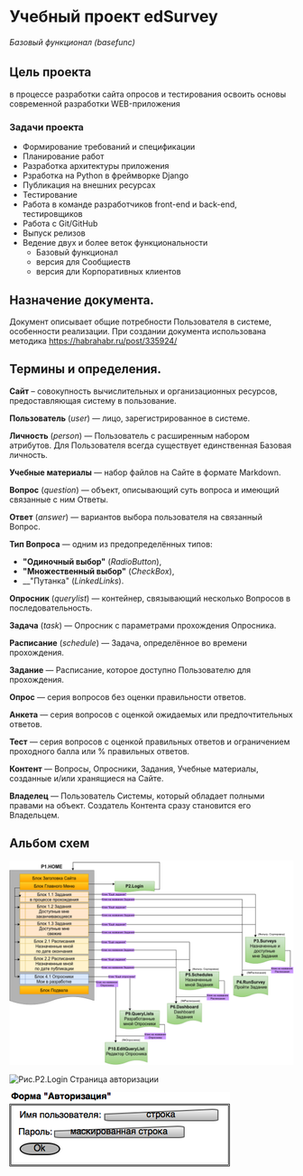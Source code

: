 # Учебный проект edSurvey
###### Базовый функционал (basefunc)

## Цель проекта
в процессе разработки сайта опросов и тестирования освоить основы современной разработки WEB-приложения

### Задачи проекта
- Формирование требований и спецификации
- Планирование работ
- Разработка архитектуры приложения
- Рзработка на Python в фреймворке Django
- Публикация на внешних ресурсах
- Тестирование
- Работа в команде разработчиков front-end и back-end, тестировщиков
- Работа с Git/GitHub
- Выпуск релизов
- Ведение двух и более веток функциональности
  - Базовый функционал
  - версия для Сообщиеств
  - версия дли Корпоративных клиентов

## Назначение документа.
Документ описывает общие потребности Пользователя в системе, особенности реализации.
При создании документа использована методика <https://habrahabr.ru/post/335924/>

## Термины и определения.

__Сайт__ – совокупность вычислительных и организационных ресурсов, предоставляющая систему в пользование.

__Пользователь__ (_user_) — лицо, зарегистрированное в системе. 

__Личность__ (_person_) — Пользователь с расширенным набором атрибутов. Для Пользователя всегда существует единственная Базовая личность.

__Учебные материалы__ — набор файлов на Сайте в формате Markdown.

__Вопрос__ (_question_) — объект, описывающий суть вопроса и имеющий связанные с ним Ответы.

__Ответ__ (_answer_) — вариантов выбора пользователя на связанный Вопрос.

__Тип Вопроса__ — одним из предопределённых типов:
- __"Одиночный выбор"__ (_RadioButton_), 
- __"Множественный выбор"__ (_CheckBox_),
- __"Путанка" (_LinkedLinks_).

__Опросник__ (_querylist_) — контейнер, связывающий несколько Вопросов в последовательность.

__Задача__ (_task_) — Опросник с параметрами прохождения Опросника.

__Расписание__ (_schedule_) — Задача, определённое во времени прохождения.

__Задание__ — Расписание, которое доступно Пользователю для прохождения.

__Опрос__  — серия вопросов без оценки правильности ответов.

__Анкета__ — серия вопросов с оценкой ожидаемых или предпочтительных ответов.

__Тест__ — серия вопросов с оценкой правильных ответов и ограничением проходного балла или % правильных ответов.

__Контент__ — Вопросы, Опросники, Задания, Учебные материалы, созданные и/или хранящиеся на Сайте.

__Владелец__ — Пользователь Системы, который обладает полными правами на объект. Cоздатель Контента сразу становится его Владельцем.


## Альбом схем
[P1.HOME]: /static/specs/basefunc-P1-HOME.png "Рис.P1.HOME Домашняя страница"
![Рис.P1.HOME Домашняя страница][P1.HOME]

[P2.Login]: /static/specs/basefunc-P2.png "Рис.P2.Login Страница авторизации"
![Рис.P2.Login Страница авторизации][P2.Login]

[P2-Login-AuthForm]: /static/specs/basefunc-P2-Login-AuthForm.png "Рис.P2.Login.AuthForm Форма авторизации"
![Рис.P2.Login.AuthForm Форма авторизации][P2-Login-AuthForm]
